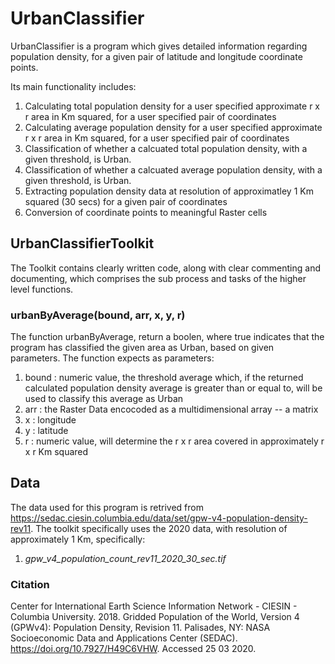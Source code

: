 # UrbanClassifier

UrbanClassifier is a program which gives detailed information regarding population density, for a given pair of latitude and longitude coordinate points.

Its main functionality includes:

1. Calculating total population density for a user specified approximate r x r area in Km squared, for a user specified pair of coordinates
2. Calculating average population density for a user specified approximate r x r area in Km squared, for a user specified pair of coordinates
3. Classification of whether a calcuated total population density, with a given threshold, is Urban.
4. Classification of whether a calcuated average population density, with a given threshold, is Urban.
5. Extracting population density data at resolution of approximatley 1 Km squared (30 secs) for a given pair of coordinates
6. Conversion of coordinate points to meaningful Raster cells

## UrbanClassifierToolkit

The Toolkit contains clearly written code, along with clear commenting and documenting, which comprises the sub process and tasks of the higher level functions.

### urbanByAverage(bound, arr, x, y, r)

The function urbanByAverage, return a boolen, where true indicates that the program has classified the given area as Urban, based on given parameters.
The function expects as parameters:

1. bound : numeric value, the threshold average which, if the returned calculated population density average is greater than or equal to, will be used to classify this average as Urban
2. arr : the Raster Data encocoded as a multidimensional array -- a matrix
3. x : longitude
4. y : latitude
5. r : numeric value, will determine the r x r area covered in approximately r x r Km squared

## Data

The data used for this program is retrived from https://sedac.ciesin.columbia.edu/data/set/gpw-v4-population-density-rev11.
The toolkit specifically uses the 2020 data, with resolution of approximately 1 Km, specifically:

1. _gpw_v4_population_count_rev11_2020_30_sec.tif_

### Citation

Center for International Earth Science Information Network - CIESIN - Columbia University. 2018. Gridded Population of the World, Version 4 (GPWv4): Population Density, Revision 11. Palisades, NY: NASA Socioeconomic Data and Applications Center (SEDAC). https://doi.org/10.7927/H49C6VHW. Accessed 25 03 2020.
